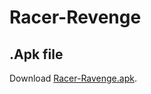 # Racer-Revenge
## .Apk file

Download [Racer-Ravenge.apk](https://github.com/Ollares/Racer-Revenge/blame/dcefbdc09a56b5ea2b631b5541b40d80ab046f42/Racer_Revenge.apk).
